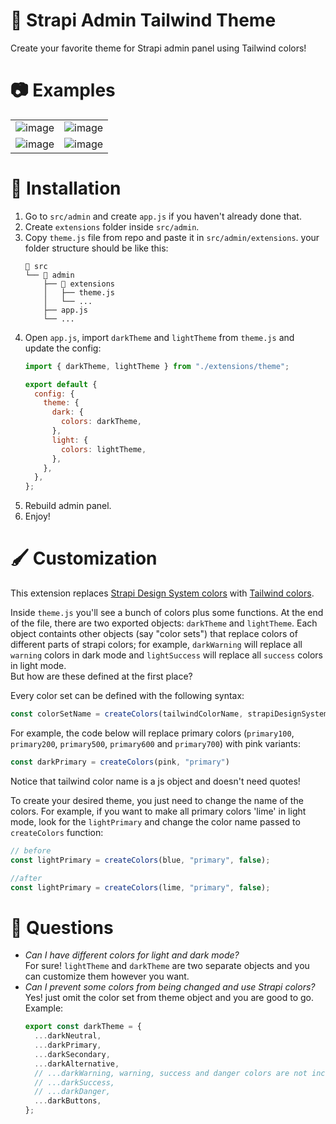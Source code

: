 # 🎨 Strapi Admin Tailwind Theme
Create your favorite theme for Strapi admin panel using Tailwind colors!

# 📷 Examples
| | |
| --- | --- |
| ![image](https://github.com/ShahriarKh/strapi-admin-tailwind-theme/assets/31452340/e9f38822-15d5-4f4e-99d7-3e3dac10c836) | ![image](https://github.com/ShahriarKh/strapi-admin-tailwind-theme/assets/31452340/e9d49559-e82d-4c5d-8f76-5c88c386f2ea) |
| ![image](https://github.com/ShahriarKh/strapi-admin-tailwind-theme/assets/31452340/d8cad609-0049-48c5-9795-dd1be2345be1) | ![image](https://github.com/ShahriarKh/strapi-admin-tailwind-theme/assets/31452340/19dd5103-4f85-4530-9fba-f82bda34ee09)

# 🔨 Installation
1. Go to `src/admin` and create `app.js` if you haven't already done that.
2. Create `extensions` folder inside `src/admin`.
3. Copy `theme.js` file  from repo and paste it in `src/admin/extensions`.
   your folder structure should be like this:
    ```
    📁 src
    └── 📁 admin
        ├── 📁 extensions
        │   ├── theme.js
        │   └── ...
        ├── app.js
        └── ...
    ```
4. Open `app.js`, import `darkTheme` and `lightTheme` from `theme.js` and update the config:
    ```js
    import { darkTheme, lightTheme } from "./extensions/theme";
    
    export default {
      config: {
        theme: {
          dark: {
            colors: darkTheme,
          },
          light: {
            colors: lightTheme,
          },
        },
      },
    };
    ``` 
6. Rebuild admin panel.
7. Enjoy!

# 🖌 Customization
This extension replaces [Strapi Design System colors](https://design-system-git-main-strapijs.vercel.app/?path=/story/design-system-components-theme--dark-colors) with [Tailwind colors](https://tailwindcss.com/docs/customizing-colors).

Inside `theme.js` you'll see a bunch of colors plus some functions. At the end of the file, there are two exported objects: `darkTheme` and `lightTheme`. Each object containts other objects (say "color sets") that replace colors of different parts of strapi colors; for example, `darkWarning` will replace all `warning` colors in dark mode and `lightSuccess` will replace all `success` colors in light mode.  
But how are these defined at the first place?

Every color set can be defined with the following syntax:
```js
const colorSetName = createColors(tailwindColorName, strapiDesignSystemName, isDarkTheme) // isDarkTheme is true by default and can be omitted
```
For example, the code below will replace primary colors (`primary100`, `primary200`, `primary500`, `primary600` and `primary700`) with pink variants:
```js
const darkPrimary = createColors(pink, "primary")
```
Notice that tailwind color name is a js object and doesn't need quotes!

To create your desired theme, you just need to change the name of the colors. For example, if you want to make all primary colors 'lime' in light mode, look for the `lightPrimary` and change the color name passed to `createColors` function:
```js
// before
const lightPrimary = createColors(blue, "primary", false);

//after
const lightPrimary = createColors(lime, "primary", false);
```

# 🤔 Questions
- *Can I have different colors for light and dark mode?*  
   For sure! `lightTheme` and `darkTheme` are two separate objects and you can customize them however you want.
- *Can I prevent some colors from being changed and use Strapi colors?*  
   Yes! just omit the color set from theme object and you are good to go. Example:
  ```js
  export const darkTheme = {
    ...darkNeutral,
    ...darkPrimary,
    ...darkSecondary,
    ...darkAlternative,
    // ...darkWarning, warning, success and danger colors are not included in the theme, so strapi will use its original colors
    // ...darkSuccess,
    // ...darkDanger,
    ...darkButtons,
  };
  ```

